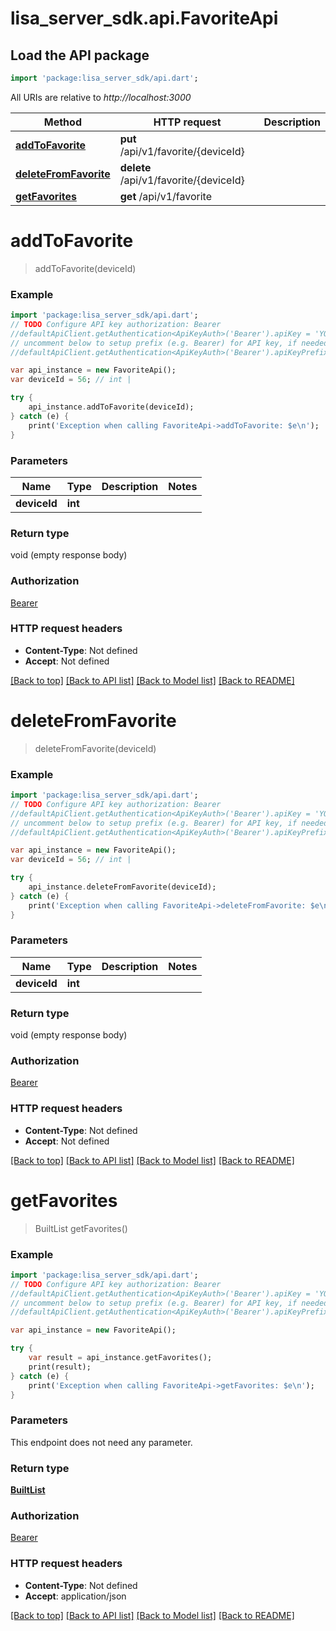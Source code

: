 # lisa_server_sdk.api.FavoriteApi

## Load the API package
```dart
import 'package:lisa_server_sdk/api.dart';
```

All URIs are relative to *http://localhost:3000*

Method | HTTP request | Description
------------- | ------------- | -------------
[**addToFavorite**](FavoriteApi.md#addtofavorite) | **put** /api/v1/favorite/{deviceId} | 
[**deleteFromFavorite**](FavoriteApi.md#deletefromfavorite) | **delete** /api/v1/favorite/{deviceId} | 
[**getFavorites**](FavoriteApi.md#getfavorites) | **get** /api/v1/favorite | 


# **addToFavorite**
> addToFavorite(deviceId)



### Example 
```dart
import 'package:lisa_server_sdk/api.dart';
// TODO Configure API key authorization: Bearer
//defaultApiClient.getAuthentication<ApiKeyAuth>('Bearer').apiKey = 'YOUR_API_KEY';
// uncomment below to setup prefix (e.g. Bearer) for API key, if needed
//defaultApiClient.getAuthentication<ApiKeyAuth>('Bearer').apiKeyPrefix = 'Bearer';

var api_instance = new FavoriteApi();
var deviceId = 56; // int | 

try { 
    api_instance.addToFavorite(deviceId);
} catch (e) {
    print('Exception when calling FavoriteApi->addToFavorite: $e\n');
}
```

### Parameters

Name | Type | Description  | Notes
------------- | ------------- | ------------- | -------------
 **deviceId** | **int**|  | 

### Return type

void (empty response body)

### Authorization

[Bearer](../README.md#Bearer)

### HTTP request headers

 - **Content-Type**: Not defined
 - **Accept**: Not defined

[[Back to top]](#) [[Back to API list]](../README.md#documentation-for-api-endpoints) [[Back to Model list]](../README.md#documentation-for-models) [[Back to README]](../README.md)

# **deleteFromFavorite**
> deleteFromFavorite(deviceId)



### Example 
```dart
import 'package:lisa_server_sdk/api.dart';
// TODO Configure API key authorization: Bearer
//defaultApiClient.getAuthentication<ApiKeyAuth>('Bearer').apiKey = 'YOUR_API_KEY';
// uncomment below to setup prefix (e.g. Bearer) for API key, if needed
//defaultApiClient.getAuthentication<ApiKeyAuth>('Bearer').apiKeyPrefix = 'Bearer';

var api_instance = new FavoriteApi();
var deviceId = 56; // int | 

try { 
    api_instance.deleteFromFavorite(deviceId);
} catch (e) {
    print('Exception when calling FavoriteApi->deleteFromFavorite: $e\n');
}
```

### Parameters

Name | Type | Description  | Notes
------------- | ------------- | ------------- | -------------
 **deviceId** | **int**|  | 

### Return type

void (empty response body)

### Authorization

[Bearer](../README.md#Bearer)

### HTTP request headers

 - **Content-Type**: Not defined
 - **Accept**: Not defined

[[Back to top]](#) [[Back to API list]](../README.md#documentation-for-api-endpoints) [[Back to Model list]](../README.md#documentation-for-models) [[Back to README]](../README.md)

# **getFavorites**
> BuiltList<Device> getFavorites()



### Example 
```dart
import 'package:lisa_server_sdk/api.dart';
// TODO Configure API key authorization: Bearer
//defaultApiClient.getAuthentication<ApiKeyAuth>('Bearer').apiKey = 'YOUR_API_KEY';
// uncomment below to setup prefix (e.g. Bearer) for API key, if needed
//defaultApiClient.getAuthentication<ApiKeyAuth>('Bearer').apiKeyPrefix = 'Bearer';

var api_instance = new FavoriteApi();

try { 
    var result = api_instance.getFavorites();
    print(result);
} catch (e) {
    print('Exception when calling FavoriteApi->getFavorites: $e\n');
}
```

### Parameters
This endpoint does not need any parameter.

### Return type

[**BuiltList<Device>**](Device.md)

### Authorization

[Bearer](../README.md#Bearer)

### HTTP request headers

 - **Content-Type**: Not defined
 - **Accept**: application/json

[[Back to top]](#) [[Back to API list]](../README.md#documentation-for-api-endpoints) [[Back to Model list]](../README.md#documentation-for-models) [[Back to README]](../README.md)

